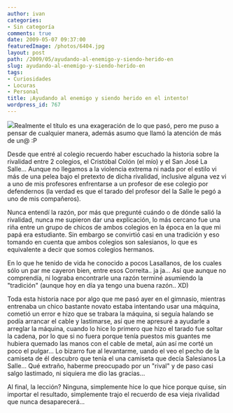 ```yaml
---
author: ivan
categories:
- Sin categoría
comments: true
date: 2009-05-07 09:37:00
featuredImage: /photos/6404.jpg
layout: post
path: /2009/05/ayudando-al-enemigo-y-siendo-herido-en
slug: ayudando-al-enemigo-y-siendo-herido-en
tags:
- Curiosidades
- Locuras
- Personal
title: ¡Ayudando al enemigo y siendo herido en el intento!
wordpress_id: 767
---
```


[![](/photos/6404.jpg)](https://1.bp.blogspot.com/_T2UWuNJg3dQ/SgKVmAlsFbI/AAAAAAAABfI/Lh2Old4iezU/s1600-h/6404.jpg)Realmente el título es una exageración de lo que pasó, pero me puso a pensar de cualquier manera, además asumo que llamó la atención de más de un@ :P

Desde que entré al colegio recuerdo haber escuchado la historia sobre la rivalidad entre 2 colegios, el Cristóbal Colón (el mío) y el San José La Salle... Aunque no llegamos a la violencia extrema ni nada por el estilo vi más de una pelea bajo el pretexto de dicha rivalidad, inclusive alguna vez vi a uno de mis profesores enfrentarse a un profesor de ese colegio por defendernos (la verdad es que el tarado del profesor del la Salle le pegó a uno de mis compañeros).

Nunca entendí la razón, por más que pregunté cuándo o de dónde salió la rivalidad, nunca me supieron dar una explicación, lo más cercano fue una riña entre un grupo de chicos de ambos colegios en la época en la que mi papá era estudiante. Sin embargo se convirtió casi en una tradición y eso tomando en cuenta que ambos colegios son salesianos, lo que es equivalente a decir que somos colegios hermanos.

En lo que he tenido de vida he conocido a pocos Lasallanos, de los cuales sólo un par me cayeron bien, entre esos Correita.. ja ja... Así que aunque no comprendía, ni lograba encontrarle una razón terminé asumiendo la "tradición" (aunque hoy en día ya tengo una buena razón.. XD)

Toda esta historia nace por algo que me pasó ayer en el gimnasio, mientras entrenaba un chico bastante novato estaba intentando usar una máquina, cometió un error e hizo que se trabara la máquina, si seguía halando se podía arrancar el cable y lastimarse, así que me apresuré a ayudarle a arreglar la máquina, cuando lo hice lo primero que hizo el tarado fue soltar la cadena, por lo que si no fuera porque tenía puestos mis guantes me hubiera quemado las manos con el cable de metal, aún así me corté un poco el pulgar... Lo bizarro fue al levantarme, uando el veo el pecho de la camiseta de él descubro que tenía el una camiseta que decía Salesianos La Salle... Qué extraño, haberme preocupado por un "rival" y de paso casi salgo lastimado, ni siquiera me dio las gracias...

Al final, la lección? Ninguna, simplemente hice lo que hice porque quise, sin importar el resultado, simplemente trajo el recuerdo de esa vieja rivalidad que nunca desaparecerá...